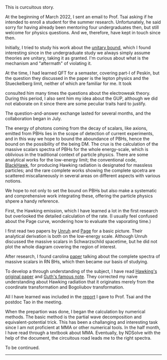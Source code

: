 This is curcuitous story. 

At the beginning of March 2022, I sent an email to Prof. Tsai asking if he intended to enroll a student for the summer research. Unfortunately, he said sorry for having already been mentoring four undergraduates then, but still welcome for physics questions. And we, therefore, have kept in touch since then. 

Initially, I tried to study his work about the [unitary bound](https://arxiv.org/abs/2103.13396), which I found interesting since in the undergraduate study we always simply assume theories are unitary, taking it as granted. I'm curious about what is the mechanism and "aftermath" of violating it.  

At the time, I had learned QFT for a semaster, covering part-I of Peskin, but the question they discussed in the paper is the lepton physics and the Stueckelberg limit, neither of which are familiar for me. It took 



consulted him many times the questions about the electroweak theory. During this period, I also sent him my idea about the GUP, although we did not elaborate on it since there are some peculiar traits hard to justify. 

The question-and-answer exchange lasted for several months, and the collaboration began in July. 

The energy of photons coming from the decay of scalars, like axions, emitted from PBHs lies in the scope of detection of current experiments, and in this way we hope to bound the aboundance of PBHs, hence the bound on the possibility of the being DM. The crux is the calculation of the massive scalars spectra of PBHs for the whole energy-scale, which is oblivious in the traditional context of particle physics. There are some analytical works for the low-energy limit; the conventional code, [BlackHawk](https://blackhawk.hepforge.org/), for producing Hawking radiation is designated for massless particles; and the rare complete works showing the complete spcetra are scattered miscallaneously in several areas on different aspects with various notions. 

We hope to not only to set the bound on PBHs but also make a systematic and comprehensive work integrating these, offering the particle physics shpere a handy reference. 

First, the Hawking emission, which I have learned a lot in the first research but overlooked the detailed calculation of the rate. (I usually feel confused about the Page curve, wondering how to evaluate the vaporating time.)

I first read two papers by [Unruh](https://journals.aps.org/prd/abstract/10.1103/PhysRevD.14.3251) and [Page](https://journals.aps.org/prd/abstract/10.1103/PhysRevD.16.2402) for a basic picture. Their analytical derivation is both on the low-energy scale. Although Unruh discussed the massive scalars in Schwarzschild spacetime, but he did not plot the whole diagram covering the region of interest. 

After research, I found carolina [paper](https://arxiv.org/abs/1404.0687) talking about the complete spectra of massive scalars in RN BHs, which then became our basis of studying. 

To develop a through understanding of the subject, I have read [Hawking's original paper](https://link.springer.com/article/10.1007/BF02345020) and [Guth's famous note](https://journals.aps.org/prd/abstract/10.1103/PhysRevD.14.870). They corrected my naive understanding about Hawking radiation that it originates merely from the coordinate transformation and Bogoliubov transformation. 

All I have learned was included in the [report](../files/hawkingppt.pdf) I gave to Prof. Tsai and the postdoc Tao in the meeting. 

When the prepartion was done, I began the calculation by numerical methods. The basic method is the partial wave decomposition and equivalent-potential trick. This has been a challanging and interesting task since I am not proficient at MMA or other numerical tools. In the half month, I have read through a textbook about MMA. Eventually, by NDSolve with the help of the document, the circuitous road leads me to the right spectra.

To be continued. 

---